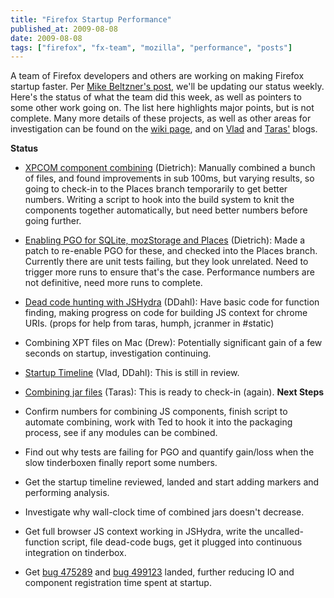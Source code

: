 ```yaml
---
title: "Firefox Startup Performance"
published_at: 2009-08-08
date: 2009-08-08
tags: ["firefox", "fx-team", "mozilla", "performance", "posts"]
---
```

A team of Firefox developers and others are working on making Firefox startup faster. Per [Mike Beltzner's post](http://beltzner.ca/mike/2009/08/07/firefox-team-weekly-roundups-planning-sprinting-and-reporting/), we'll be updating our status weekly. Here's the status of what the team did this week, as well as pointers to some other work going on. The list here highlights major points, but is not complete. Many more details of these projects, as well as other areas for investigation can be found on the [wiki page](https://wiki.mozilla.org/Firefox/Sprints/Startup_Time_Improvements), and on [Vlad](http://blog.vlad1.com/) and [Taras'](http://blog.mozilla.com/tglek/) blogs.

**Status**

*   [XPCOM component combining](https://bugzilla.mozilla.org/show_bug.cgi?id=507101) (Dietrich): Manually combined a bunch of files, and found improvements in sub 100ms, but varying results, so going to check-in to the Places branch temporarily to get better  numbers. Writing a script to hook into the build system to knit the components together automatically, but need better numbers before going further.
*   [Enabling PGO for SQLite, mozStorage and Places](https://bugzilla.mozilla.org/show_bug.cgi?id=419893) (Dietrich): Made a patch to re-enable PGO for these, and checked into the Places branch. Currently there are unit tests failing, but they look unrelated. Need to trigger more runs to ensure that's the case. Performance numbers are not definitive, need more runs to complete.
*   [Dead code  hunting with JSHydra](https://bugzilla.mozilla.org/show_bug.cgi?id=506128) (DDahl): Have basic code for function finding,  making progress on code for building JS context for chrome URIs. (props  for help from taras, humph, jcranmer in \#static)
*   Combining XPT files on Mac (Drew): Potentially significant gain of a few seconds on startup, investigation continuing.
*   [Startup Timeline](https://bugzilla.mozilla.org/show_bug.cgi?id=480735) (Vlad, DDahl): This is still in review.
*   [Combining jar files](https://bugzilla.mozilla.org/show_bug.cgi?id=504864) (Taras): This is ready to check-in (again).
**Next Steps**

*   Confirm numbers for combining JS components, finish script to automate combining, work with Ted to hook it into the packaging process, see if any modules can be combined.
*   Find out why tests are failing for PGO and quantify gain/loss when the slow tinderboxen finally report some numbers.
*   Get the startup timeline reviewed, landed and start adding markers and performing analysis.
*   Investigate why wall-clock time of combined jars doesn't decrease.
*   Get full browser JS context working in JSHydra, write the uncalled-function script, file dead-code bugs, get it plugged into continuous integration on tinderbox.
*   Get [bug 475289](https://bugzilla.mozilla.org/show_bug.cgi?id=475289) and [bug 499123](https://bugzilla.mozilla.org/show_bug.cgi?id=499123) landed, further reducing IO and component registration time spent at startup.